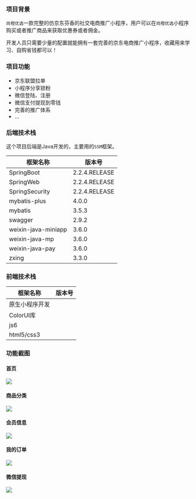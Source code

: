 ### 项目背景

`尚橙优选`一款完整的仿京东芬香的社交电商推广小程序，用户可以在`尚橙优选`小程序购买或者推广商品来获取优惠券或者佣金。

开发人员只需要少量的配置就能拥有一套完善的京东电商推广小程序，收藏用来学习、自购省钱都可以！


### 项目功能 

* 京东联盟拉单
* 小程序分享锁粉
* 微信登陆、注册
* 微信支付提现到零钱
* 完善的推广体系
* ...

### 后端技术栈

这个项目后端是Java开发的，主要用的`SSM`框架。



| 框架名称       | 版本号 |         
|---|---|
| SpringBoot     |  2.2.4.RELEASE  | 
| SpringWeb   |  2.2.4.RELEASE  |    
| SpringSecurity   |  2.2.4.RELEASE  |    
| mybatis-plus |  4.0.0  | 
| mybatis |  3.5.3  | 
| swagger |  2.9.2  | 
| weixin-java-miniapp |  3.6.0  | 
| weixin-java-mp |  3.6.0  | 
| weixin-java-pay |  3.6.0 | 
| zxing |  3.3.0 | 
 




### 前端技术栈


| 框架名称       | 版本号 |         
|---|---|
| 原生小程序开发     |     | 
| ColorUI库   |    |    
 | js6  |    |    
 | html5/css3  |    |    

### 功能截图

#### 首页

![](https://images.gitee.com/uploads/images/2021/1030/130611_e37f2353_4995447.png)

#### 商品分类 

![](https://images.gitee.com/uploads/images/2021/1030/130650_a141333a_4995447.png)

#### 会员信息


![](https://images.gitee.com/uploads/images/2021/1030/130704_3f49c59d_4995447.png)

#### 我的订单


![](https://images.gitee.com/uploads/images/2021/1030/130715_443821de_4995447.png)

#### 微信提现 

![](https://images.gitee.com/uploads/images/2021/1030/130726_661c6728_4995447.png)

